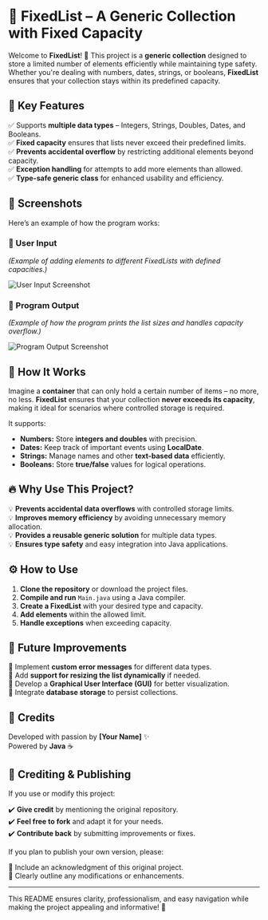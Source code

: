 # 📌 FixedList – A Generic Collection with Fixed Capacity  

Welcome to **FixedList**! 🚀 This project is a **generic collection** designed to store a limited number of elements efficiently while maintaining type safety. Whether you're dealing with numbers, dates, strings, or booleans, **FixedList** ensures that your collection stays within its predefined capacity.  

## 🎯 Key Features  

✅ Supports **multiple data types** – Integers, Strings, Doubles, Dates, and Booleans.  
✅ **Fixed capacity** ensures that lists never exceed their predefined limits.  
✅ **Prevents accidental overflow** by restricting additional elements beyond capacity.  
✅ **Exception handling** for attempts to add more elements than allowed.  
✅ **Type-safe generic class** for enhanced usability and efficiency.  

## 📸 Screenshots  

Here’s an example of how the program works:  

### 📝 User Input  

*(Example of adding elements to different FixedLists with defined capacities.)*  

![User Input Screenshot](#)  

### 🎨 Program Output  

*(Example of how the program prints the list sizes and handles capacity overflow.)*  

![Program Output Screenshot](#)  

## 🚀 How It Works  

Imagine a **container** that can only hold a certain number of items – no more, no less. **FixedList** ensures that your collection **never exceeds its capacity**, making it ideal for scenarios where controlled storage is required.  

It supports:  

- **Numbers:** Store **integers and doubles** with precision.  
- **Dates:** Keep track of important events using **LocalDate**.  
- **Strings:** Manage names and other **text-based data** efficiently.  
- **Booleans:** Store **true/false** values for logical operations.  

## 🔥 Why Use This Project?  

💡 **Prevents accidental data overflows** with controlled storage limits.  
💡 **Improves memory efficiency** by avoiding unnecessary memory allocation.  
💡 **Provides a reusable generic solution** for multiple data types.  
💡 **Ensures type safety** and easy integration into Java applications.  

## ⚙️ How to Use  

1. **Clone the repository** or download the project files.  
2. **Compile and run** `Main.java` using a Java compiler.  
3. **Create a FixedList** with your desired type and capacity.  
4. **Add elements** within the allowed limit.  
5. **Handle exceptions** when exceeding capacity.  

## 🚀 Future Improvements  

🔹 Implement **custom error messages** for different data types.  
🔹 Add **support for resizing the list dynamically** if needed.  
🔹 Develop a **Graphical User Interface (GUI)** for better visualization.  
🔹 Integrate **database storage** to persist collections.  

## 🙌 Credits  

Developed with passion by **[Your Name]** ✨  
Powered by **Java** ☕  

## 📝 Crediting & Publishing  

If you use or modify this project:  

✔️ **Give credit** by mentioning the original repository.  
✔️ **Feel free to fork** and adapt it for your needs.  
✔️ **Contribute back** by submitting improvements or fixes.  

If you plan to publish your own version, please:  

🔹 Include an acknowledgment of this original project.  
🔹 Clearly outline any modifications or enhancements.  

---

This README ensures clarity, professionalism, and easy navigation while making the project appealing and informative! 🚀
